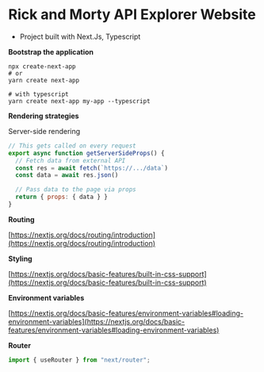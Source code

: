 # Rick and Morty API Explorer Website

- Project built with Next.Js, Typescript


**Bootstrap the application**

```
npx create-next-app 
# or
yarn create next-app

# with typescript
yarn create next-app my-app --typescript
```

**Rendering strategies**


Server-side rendering

```jsx
// This gets called on every request
export async function getServerSideProps() {
  // Fetch data from external API
  const res = await fetch(`https://.../data`)
  const data = await res.json()

  // Pass data to the page via props
  return { props: { data } }
}
```

**Routing**

[https://nextjs.org/docs/routing/introduction](https://nextjs.org/docs/routing/introduction)

**Styling**

[https://nextjs.org/docs/basic-features/built-in-css-support](https://nextjs.org/docs/basic-features/built-in-css-support)

**Environment variables**

[https://nextjs.org/docs/basic-features/environment-variables#loading-environment-variables](https://nextjs.org/docs/basic-features/environment-variables#loading-environment-variables)

**Router**

```jsx
import { useRouter } from "next/router";
```
